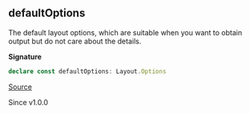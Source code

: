 ## defaultOptions

The default layout options, which are suitable when you want to obtain output
but do not care about the details.

**Signature**

```ts
declare const defaultOptions: Layout.Options
```

[Source](https://github.com/Effect-TS/effect/tree/main/packages/printer/src/Layout.ts#L71)

Since v1.0.0